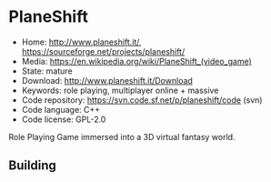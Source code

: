 # PlaneShift

- Home: http://www.planeshift.it/, https://sourceforge.net/projects/planeshift/
- Media: <https://en.wikipedia.org/wiki/PlaneShift_(video_game)>
- State: mature
- Download: http://www.planeshift.it/Download
- Keywords: role playing, multiplayer online + massive
- Code repository: https://svn.code.sf.net/p/planeshift/code (svn)
- Code language: C++
- Code license: GPL-2.0

Role Playing Game immersed into a 3D virtual fantasy world.

## Building
